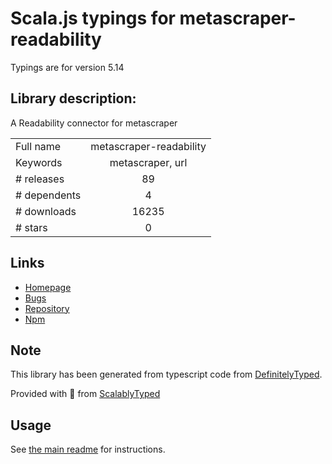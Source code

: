 
# Scala.js typings for metascraper-readability

Typings are for version 5.14

## Library description:
A Readability connector for metascraper

|                    |                 |
| ------------------ | :-------------: |
| Full name          | metascraper-readability |
| Keywords           | metascraper, url |
| # releases         | 89 |
| # dependents       | 4 |
| # downloads        | 16235 |
| # stars            | 0 |

## Links
- [Homepage](https://nicedoc.io/microlinkhq/metascraper/packages/metascraper-readability)
- [Bugs](https://github.com/microlinkhq/metascraper/issues)
- [Repository](https://github.com/microlinkhq/metascraper)
- [Npm](https://www.npmjs.com/package/metascraper-readability)
    


## Note
This library has been generated from typescript code from [DefinitelyTyped](https://definitelytyped.org).

Provided with :purple_heart: from [ScalablyTyped](https://github.com/oyvindberg/ScalablyTyped)

## Usage
See [the main readme](../../readme.md) for instructions.


